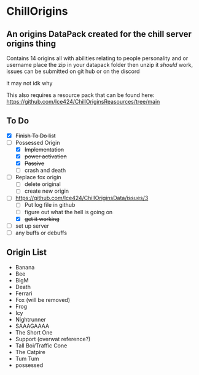 # ChillOrigins
## An origins DataPack created for the chill server origins thing

Contains 14 origins all with abilities relating to people personality and or username
place the zip in your datapack folder then unzip it *should* work, issues can be submitted on git hub or on the discord

it may not idk why

This also requires a resource pack that can be found here: https://github.com/Ice424/ChillOriginsReasources/tree/main

## To Do

- [x] ~~Finish To Do list~~
- [ ] Possessed Origin
    - [x] ~~Implementation~~
    - [x] ~~power activation~~
    - [x] ~~Passive~~
    - [ ] crash and death
- [ ] Replace fox origin
    - [ ] delete original
    - [ ] create new origin
- [ ] https://github.com/Ice424/ChillOriginsData/issues/3
    - [ ] Put log file in github
    - [ ] figure out what the hell is going on
    - [x] ~~get it working~~
- [ ] set up server
- [ ] any buffs or debuffs

## Origin List
-   Banana
-   Bee
-   BigM
-   Death
-   Ferrari
-   Fox (will be removed)
-   Frog
-   Icy
-   Nightrunner
-   SAAAGAAAA
-   The Short One
-   Support (overwat reference?)
-   Tall Boi/Traffic Cone
-   The Catpire
-   Tum Tum
-   possessed 